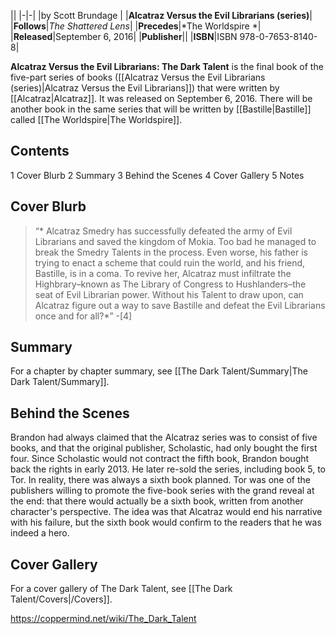 |**<The Dark Talent>**|
|-|-|
|by  Scott Brundage |
|**Alcatraz Versus the Evil Librarians (series)**|
|**Follows**|*The Shattered Lens*|
|**Precedes**|*The Worldspire *|
|**Released**|September 6, 2016|
|**Publisher**||
|**ISBN**|ISBN 978-0-7653-8140-8|

**Alcatraz Versus the Evil Librarians: The Dark Talent** is the final book of the five-part series of books ([[Alcatraz Versus the Evil Librarians (series)\|Alcatraz Versus the Evil Librarians]]) that were written by [[Alcatraz\|Alcatraz]]. It was released on September 6, 2016. There will be another book in the same series that will be written by [[Bastille\|Bastille]] called [[The Worldspire\|The Worldspire]].

## Contents

1 Cover Blurb
2 Summary
3 Behind the Scenes
4 Cover Gallery
5 Notes


## Cover Blurb
>“* Alcatraz Smedry has successfully defeated the army of Evil Librarians and saved the kingdom of Mokia. Too bad he managed to break the Smedry Talents in the process. Even worse, his father is trying to enact a scheme that could ruin the world, and his friend, Bastille, is in a coma. To revive her, Alcatraz must infiltrate the Highbrary–known as The Library of Congress to Hushlanders–the seat of Evil Librarian power. Without his Talent to draw upon, can Alcatraz figure out a way to save Bastille and defeat the Evil Librarians once and for all?*”
\-[4]


## Summary
For a chapter by chapter summary, see [[The Dark Talent/Summary\|The Dark Talent/Summary]].
## Behind the Scenes
Brandon had always claimed that the Alcatraz series was to consist of five books, and that the original publisher, Scholastic, had only bought the first four. Since Scholastic would not contract the fifth book, Brandon bought back the rights in early 2013. He later re-sold the series, including book 5, to Tor.
In reality, there was always a sixth book planned. Tor was one of the publishers willing to promote the five-book series with the grand reveal at the end: that there would actually be a sixth book, written from another character's perspective. The idea was that Alcatraz would end his narrative with his failure, but the sixth book would confirm to the readers that he was indeed a hero.

## Cover Gallery
For a cover gallery of The Dark Talent, see [[The Dark Talent/Covers\|/Covers]].


https://coppermind.net/wiki/The_Dark_Talent